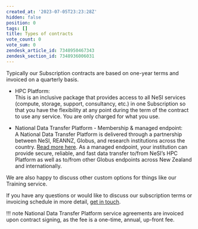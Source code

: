 ```yaml
---
created_at: '2023-07-05T23:23:28Z'
hidden: false
position: 0
tags: []
title: Types of contracts
vote_count: 0
vote_sum: 0
zendesk_article_id: 7348950467343
zendesk_section_id: 7348936006031
---
```




Typically our Subscription contracts are based on one-year terms and
invoiced on a quarterly basis.

- HPC Platform:  
    This is an inclusive package that provides access to all NeSI
    services (compute, storage, support, consultancy, etc.) in one
    Subscription so that you have the flexibility at any point during
    the term of the contract to use any service. You are only charged
    for what you use.

- National Data Transfer Platform - Membership & managed endpoint:  
    A National Data Transfer Platform is delivered through a
    partnership between NeSI, REANNZ, Globus, and research institutions
    across the country. [Read more here](https://www.nesi.org.nz/services/data-services).
    As a managed endpoint, your institution can provide secure, reliable, and fast
    data transfer to/from NeSI’s HPC Platform as well as to/from other
    Globus endpoints across New Zealand and internationally.

We are also happy to discuss other custom options for things like our
Training service.

If you have any questions or would like to discuss our subscription
terms or invoicing schedule in more detail, [get in touch](mailto:info@nesi.org.nz).

!!! note
    National Data Transfer Platform service agreements are invoiced upon
    contract signing, as the fee is a one-time, annual, up-front fee.
